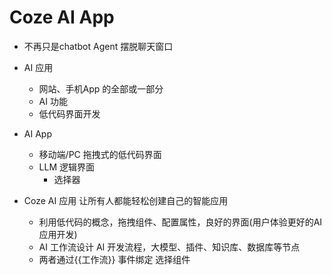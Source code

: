 # Coze AI App
  
  - 不再只是chatbot Agent
    摆脱聊天窗口
  - AI 应用
    - 网站、手机App 的全部或一部分
    - AI 功能
    - 低代码界面开发

  - AI App
    - 移动端/PC 拖拽式的低代码界面
    - LLM 逻辑界面
      - 选择器

  - Coze AI 应用 让所有人都能轻松创建自己的智能应用
    - 利用低代码的概念，拖拽组件、配置属性，良好的界面(用户体验更好的AI 应用开发)
    - AI 工作流设计 AI 开发流程，大模型、插件、知识库、数据库等节点
    - 两者通过{{工作流}} 事件绑定 选择组件 
